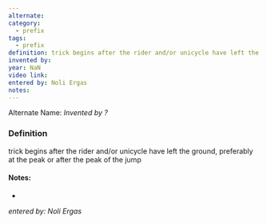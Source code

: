 ```yaml
---
alternate: 
category:
  - prefix
tags:
  - prefix
definition: trick begins after the rider and/or unicycle have left the ground, preferably at the peak or after the peak of the jump
invented by: 
year: NaN
video link: 
entered by: Noli Ergas
notes: 
---
```

Alternate Name: 
*Invented by ?*

### Definition
trick begins after the rider and/or unicycle have left the ground, preferably at the peak or after the peak of the jump


#### Notes:
- 
*entered by: Noli Ergas*
